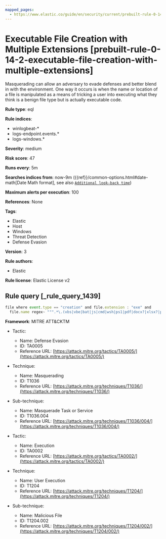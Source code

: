 ```yaml
---
mapped_pages:
  - https://www.elastic.co/guide/en/security/current/prebuilt-rule-0-14-2-executable-file-creation-with-multiple-extensions.html
---
```


# Executable File Creation with Multiple Extensions [prebuilt-rule-0-14-2-executable-file-creation-with-multiple-extensions]

Masquerading can allow an adversary to evade defenses and better blend in with the environment. One way it occurs is when the name or location of a file is manipulated as a means of tricking a user into executing what they think is a benign file type but is actually executable code.

**Rule type**: eql

**Rule indices**:

* winlogbeat-*
* logs-endpoint.events.*
* logs-windows.*

**Severity**: medium

**Risk score**: 47

**Runs every**: 5m

**Searches indices from**: now-9m ({{ref}}/common-options.html#date-math[Date Math format], see also [`Additional look-back time`](docs-content://solutions/security/detect-and-alert/create-detection-rule.md#rule-schedule))

**Maximum alerts per execution**: 100

**References**: None

**Tags**:

* Elastic
* Host
* Windows
* Threat Detection
* Defense Evasion

**Version**: 3

**Rule authors**:

* Elastic

**Rule license**: Elastic License v2

## Rule query [_rule_query_1439]

```js
file where event.type == "creation" and file.extension : "exe" and
  file.name regex~ """.*\.(vbs|vbe|bat|js|cmd|wsh|ps1|pdf|docx?|xlsx?|pptx?|txt|rtf|gif|jpg|png|bmp|hta|txt|img|iso)\.exe"""
```

**Framework**: MITRE ATT&CKTM

* Tactic:

    * Name: Defense Evasion
    * ID: TA0005
    * Reference URL: [https://attack.mitre.org/tactics/TA0005/](https://attack.mitre.org/tactics/TA0005/)

* Technique:

    * Name: Masquerading
    * ID: T1036
    * Reference URL: [https://attack.mitre.org/techniques/T1036/](https://attack.mitre.org/techniques/T1036/)

* Sub-technique:

    * Name: Masquerade Task or Service
    * ID: T1036.004
    * Reference URL: [https://attack.mitre.org/techniques/T1036/004/](https://attack.mitre.org/techniques/T1036/004/)

* Tactic:

    * Name: Execution
    * ID: TA0002
    * Reference URL: [https://attack.mitre.org/tactics/TA0002/](https://attack.mitre.org/tactics/TA0002/)

* Technique:

    * Name: User Execution
    * ID: T1204
    * Reference URL: [https://attack.mitre.org/techniques/T1204/](https://attack.mitre.org/techniques/T1204/)

* Sub-technique:

    * Name: Malicious File
    * ID: T1204.002
    * Reference URL: [https://attack.mitre.org/techniques/T1204/002/](https://attack.mitre.org/techniques/T1204/002/)



